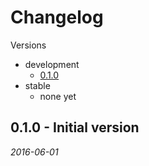 # Changelog

Versions

- development
  - [0.1.0](#version_0_1_0)
- stable
  - none yet

<a name="version_0_1_0"></a>

## 0.1.0 - Initial version

_2016-06-01_

